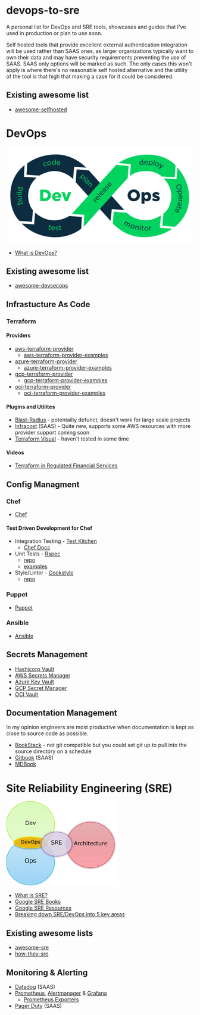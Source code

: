 # devops-to-sre
A personal list for DevOps and SRE tools, showcases and guides that I've used in production or plan to use soon. 

Self hosted tools that provide excellent external authentication integration will be used rather than SAAS ones, as larger organizations typically want to own their data and may have security requirements preventing the use of SAAS. SAAS only options will be marked as such.
The only cases this won't apply is where there's no reasonable self hosted alternative and the utility of the tool is that high that making a case for it could be considered.

## Existing awesome list
* [awesome-selfhosted](https://github.com/awesome-selfhosted/awesome-selfhosted)

# DevOps

![DevOps Loop](images/devops-suse.png "DevOps Loop")

* [What is DevOps?](https://theagileadmin.com/what-is-devops/)

## Existing awesome list

* [awesome-devsecops](https://github.com/TaptuIT/awesome-devsecops)

## Infrastucture As Code

### Terraform

#### Providers

* [aws-terraform-provider](https://registry.terraform.io/providers/hashicorp/aws/latest/docs)
    * [aws-terraform-provider-examples](https://github.com/hashicorp/terraform-provider-aws/tree/main/examples)
* [azure-terraform-provider](https://registry.terraform.io/providers/hashicorp/azurerm/latest/docs)
    * [azure-terraform-provider-examples](https://github.com/terraform-providers/terraform-provider-azurerm/tree/master/examples)
* [gcp-terraform-provider](https://registry.terraform.io/providers/hashicorp/google/latest/docs)
    * [gcp-terraform-provider-examples](https://github.com/hashicorp/terraform-provider-google/tree/master/examples)
* [oci-terraform-provider](https://registry.terraform.io/providers/hashicorp/oci/latest/docs)
    * [oci-terraform-provider-examples](https://github.com/terraform-providers/terraform-provider-oci)

#### Plugins and Utilites

* [Blast-Radius](https://github.com/28mm/blast-radius) - potentailly defunct, doesn't work for large scale projects
* [Infracost](https://infracost.io/) (SAAS) - Quite new, supports some AWS resources with more provider support coming soon
* [Terraform Visual](https://github.com/hieven/terraform-visual) - haven't tested in some time


#### Videos

* [Terraform in Regulated Financial Services](https://www.youtube.com/watch?v=DaqSQ59QNWw)

## Config Managment

### Chef
* [Chef](https://docs.chef.io/)
#### Test Driven Development for Chef
* Integration Testing - [Test Kitchen](https://kitchen.ci/)
    * [Chef Docs](https://docs.chef.io/workstation/kitchen/)
* Unit Tests - [Rspec](https://docs.chef.io/workstation/chefspec/)
    * [repo](https://github.com/chefspec/chefspec)
    * [examples](https://github.com/chefspec/chefspec/tree/master/examples)
* Style/Linter - [Cookstyle](https://docs.chef.io/workstation/cookstyle/)
    * [repo](https://github.com/chef/cookstyle)

### Puppet

* [Puppet](https://puppet.com/docs/)

### Ansible

* [Ansible](https://docs.ansible.com/)

## Secrets Management

* [Hashicorp Vault](https://www.vaultproject.io/)
* [AWS Secrets Manager](https://docs.aws.amazon.com/secretsmanager/latest/userguide/intro.html)
* [Azure Key Vault](https://docs.microsoft.com/en-gb/azure/key-vault/)
* [GCP Secret Manager](https://cloud.google.com/secret-manager/docs)
* [OCI Vault](https://docs.oracle.com/en-us/iaas/Content/KeyManagement/Concepts/keyoverview.htm)

## Documentation Management

In my opinion engineers are most productive when documentation is kept as close to source code as possible.

* [BookStack](https://www.bookstackapp.com/) - not git compatible but you could set git up to pull into the source directory on a schedule
* [Gitbook](https://www.gitbook.com/) (SAAS)
* [MDBook](https://github.com/rust-lang/mdBook)

# Site Reliability Engineering (SRE)

![sre-venn-digram](images/sre-venn-diagram.png "SRE Venn Diagram")

* [What Is SRE?](https://www.redhat.com/en/topics/devops/what-is-sre)
* [Google SRE Books](https://sre.google/books/)
* [Google SRE Resources](https://sre.google/resources/)
* [Breaking down SRE/DevOps into 5 key areas](https://hernan-david-hd.medium.com/breaking-down-sre-devops-into-5-key-areas-5aacf40e8392)

## Existing awesome lists

* [awesome-sre](https://github.com/dastergon/awesome-sre)
* [how-they-sre](https://github.com/upgundecha/howtheysre)

## Monitoring & Alerting

* [Datadog](https://www.datadoghq.com/) (SAAS)
* [Prometheus](https://prometheus.io/), [Alertmanager](https://prometheus.io/docs/alerting/latest/alertmanager/) & [Grafana](https://grafana.com/oss/)
    * [Prometheus Exporters](https://prometheus.io/docs/instrumenting/exporters/)
* [Pager Duty](https://www.pagerduty.com/pricing/) (SAAS)